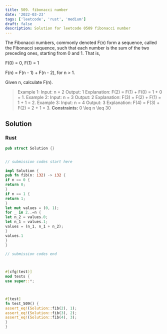 ```yaml
---
title: 509. fibonacci number
date: '2022-03-23'
tags: ['leetcode', 'rust', 'medium']
draft: false
description: Solution for leetcode 0509 fibonacci number
---
```




The Fibonacci numbers, commonly denoted F(n) form a sequence, called the Fibonacci sequence, such that each number is the sum of the two preceding ones, starting from 0 and 1. That is,



F(0) <TeX>=</TeX> 0, F(1) <TeX>=</TeX> 1

F(n) <TeX>=</TeX> F(n - 1) + F(n - 2), for n > 1.



Given n, calculate F(n).



>   Example 1:
>   Input: n <TeX>=</TeX> 2
>   Output: 1
>   Explanation: F(2) <TeX>=</TeX> F(1) + F(0) <TeX>=</TeX> 1 + 0 <TeX>=</TeX> 1.
>   Example 2:
>   Input: n <TeX>=</TeX> 3
>   Output: 2
>   Explanation: F(3) <TeX>=</TeX> F(2) + F(1) <TeX>=</TeX> 1 + 1 <TeX>=</TeX> 2.
>   Example 3:
>   Input: n <TeX>=</TeX> 4
>   Output: 3
>   Explanation: F(4) <TeX>=</TeX> F(3) + F(2) <TeX>=</TeX> 2 + 1 <TeX>=</TeX> 3.
**Constraints:**
>   	0 <TeX>\leq</TeX> n <TeX>\leq</TeX> 30


## Solution


### Rust
```rust
pub struct Solution {}


// submission codes start here

impl Solution {
pub fn fib(n: i32) -> i32 {
if n == 0 {
return 0;
}
if n == 1 {
return 1;
}
let mut values = (0, 1);
for _ in 2..=n {
let n_2 = values.0;
let n_1 = values.1;
values = (n_1, n_1 + n_2);
}
values.1
}
}

// submission codes end



#[cfg(test)]
mod tests {
use super::*;



#[test]
fn test_509() {
assert_eq!(Solution::fib(2), 1);
assert_eq!(Solution::fib(3), 2);
assert_eq!(Solution::fib(4), 3);
}
}

```
